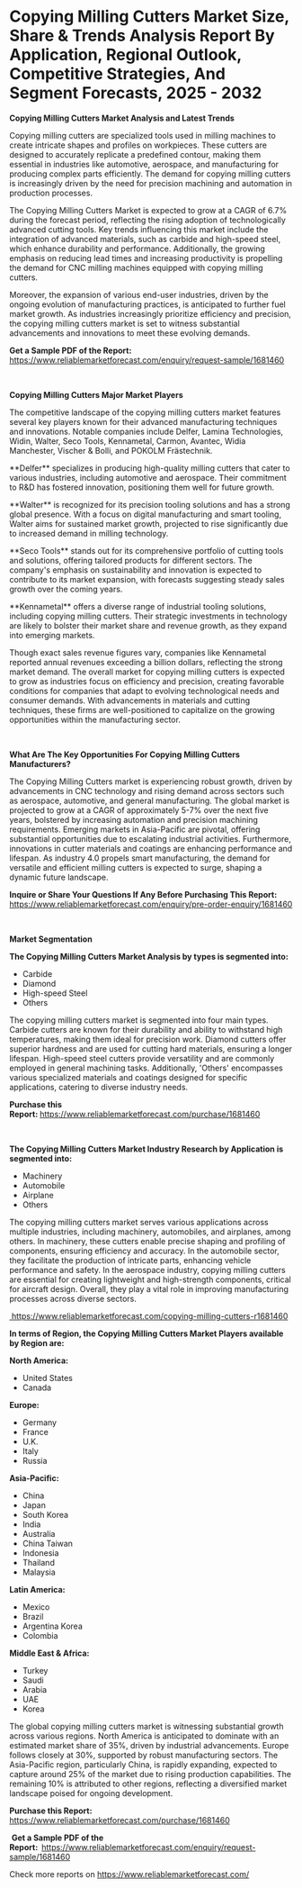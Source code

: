 <p><h1>Copying Milling Cutters Market Size, Share & Trends Analysis Report By Application, Regional Outlook, Competitive Strategies, And Segment Forecasts, 2025 - 2032</h1></p><p><strong>Copying Milling Cutters Market Analysis and Latest Trends</strong></p>
<p><p>Copying milling cutters are specialized tools used in milling machines to create intricate shapes and profiles on workpieces. These cutters are designed to accurately replicate a predefined contour, making them essential in industries like automotive, aerospace, and manufacturing for producing complex parts efficiently. The demand for copying milling cutters is increasingly driven by the need for precision machining and automation in production processes.</p><p>The Copying Milling Cutters Market is expected to grow at a CAGR of 6.7% during the forecast period, reflecting the rising adoption of technologically advanced cutting tools. Key trends influencing this market include the integration of advanced materials, such as carbide and high-speed steel, which enhance durability and performance. Additionally, the growing emphasis on reducing lead times and increasing productivity is propelling the demand for CNC milling machines equipped with copying milling cutters. </p><p>Moreover, the expansion of various end-user industries, driven by the ongoing evolution of manufacturing practices, is anticipated to further fuel market growth. As industries increasingly prioritize efficiency and precision, the copying milling cutters market is set to witness substantial advancements and innovations to meet these evolving demands.</p></p>
<p><strong>Get a Sample PDF of the Report:&nbsp;</strong> <a href="https://www.reliablemarketforecast.com/enquiry/request-sample/1681460?utm_campaign=3310&utm_medium=2&utm_source=Github&utm_content=ia&utm_term=24032025&utm_id=copying-milling-cutters">https://www.reliablemarketforecast.com/enquiry/request-sample/1681460</a></p>
<p>&nbsp;</p>
<p><strong>Copying Milling Cutters Major Market Players</strong></p>
<p><p>The competitive landscape of the copying milling cutters market features several key players known for their advanced manufacturing techniques and innovations. Notable companies include Delfer, Lamina Technologies, Widin, Walter, Seco Tools, Kennametal, Carmon, Avantec, Widia Manchester, Vischer & Bolli, and POKOLM Frästechnik.</p><p>**Delfer** specializes in producing high-quality milling cutters that cater to various industries, including automotive and aerospace. Their commitment to R&D has fostered innovation, positioning them well for future growth.</p><p>**Walter** is recognized for its precision tooling solutions and has a strong global presence. With a focus on digital manufacturing and smart tooling, Walter aims for sustained market growth, projected to rise significantly due to increased demand in milling technology.</p><p>**Seco Tools** stands out for its comprehensive portfolio of cutting tools and solutions, offering tailored products for different sectors. The company's emphasis on sustainability and innovation is expected to contribute to its market expansion, with forecasts suggesting steady sales growth over the coming years.</p><p>**Kennametal** offers a diverse range of industrial tooling solutions, including copying milling cutters. Their strategic investments in technology are likely to bolster their market share and revenue growth, as they expand into emerging markets.</p><p>Though exact sales revenue figures vary, companies like Kennametal reported annual revenues exceeding a billion dollars, reflecting the strong market demand. The overall market for copying milling cutters is expected to grow as industries focus on efficiency and precision, creating favorable conditions for companies that adapt to evolving technological needs and consumer demands. With advancements in materials and cutting techniques, these firms are well-positioned to capitalize on the growing opportunities within the manufacturing sector.</p></p>
<p>&nbsp;</p>
<p><strong>What Are The Key Opportunities For Copying Milling Cutters Manufacturers?</strong></p>
<p><p>The Copying Milling Cutters market is experiencing robust growth, driven by advancements in CNC technology and rising demand across sectors such as aerospace, automotive, and general manufacturing. The global market is projected to grow at a CAGR of approximately 5-7% over the next five years, bolstered by increasing automation and precision machining requirements. Emerging markets in Asia-Pacific are pivotal, offering substantial opportunities due to escalating industrial activities. Furthermore, innovations in cutter materials and coatings are enhancing performance and lifespan. As industry 4.0 propels smart manufacturing, the demand for versatile and efficient milling cutters is expected to surge, shaping a dynamic future landscape.</p></p>
<p><strong>Inquire or Share Your Questions If Any Before Purchasing This Report:</strong> <a href="https://www.reliablemarketforecast.com/enquiry/pre-order-enquiry/1681460?utm_campaign=3310&utm_medium=2&utm_source=Github&utm_content=ia&utm_term=24032025&utm_id=copying-milling-cutters">https://www.reliablemarketforecast.com/enquiry/pre-order-enquiry/1681460</a></p>
<p>&nbsp;</p>
<p><strong>Market Segmentation</strong></p>
<p><strong>The Copying Milling Cutters Market Analysis by types is segmented into:</strong></p>
<p><ul><li>Carbide</li><li>Diamond</li><li>High-speed Steel</li><li>Others</li></ul></p>
<p><p>The copying milling cutters market is segmented into four main types. Carbide cutters are known for their durability and ability to withstand high temperatures, making them ideal for precision work. Diamond cutters offer superior hardness and are used for cutting hard materials, ensuring a longer lifespan. High-speed steel cutters provide versatility and are commonly employed in general machining tasks. Additionally, 'Others' encompasses various specialized materials and coatings designed for specific applications, catering to diverse industry needs.</p></p>
<p><strong>Purchase this Report:&nbsp;</strong><a href="https://www.reliablemarketforecast.com/purchase/1681460?utm_campaign=3310&utm_medium=2&utm_source=Github&utm_content=ia&utm_term=24032025&utm_id=copying-milling-cutters">https://www.reliablemarketforecast.com/purchase/1681460</a></p>
<p>&nbsp;</p>
<p><strong>The Copying Milling Cutters Market Industry Research by Application is segmented into:</strong></p>
<p><ul><li>Machinery</li><li>Automobile</li><li>Airplane</li><li>Others</li></ul></p>
<p><p>The copying milling cutters market serves various applications across multiple industries, including machinery, automobiles, and airplanes, among others. In machinery, these cutters enable precise shaping and profiling of components, ensuring efficiency and accuracy. In the automobile sector, they facilitate the production of intricate parts, enhancing vehicle performance and safety. In the aerospace industry, copying milling cutters are essential for creating lightweight and high-strength components, critical for aircraft design. Overall, they play a vital role in improving manufacturing processes across diverse sectors.</p></p>
<p><a href="https://www.reliablemarketforecast.com/copying-milling-cutters-r1681460?utm_campaign=3310&utm_medium=2&utm_source=Github&utm_content=ia&utm_term=24032025&utm_id=copying-milling-cutters">&nbsp;https://www.reliablemarketforecast.com/copying-milling-cutters-r1681460</a></p>
<p><strong>In terms of Region, the Copying Milling Cutters Market Players available by Region are:</strong></p>
<p>
    <p> <strong> North America: </strong>
        <ul>
            <li>United States</li>
            <li>Canada</li>
        </ul>
        </p> 
    <p> <strong> Europe: </strong>
        <ul>
            <li>Germany</li>
            <li>France</li>
            <li>U.K.</li>
            <li>Italy</li>
            <li>Russia</li>
        </ul>
        </p> 
    <p> <strong> Asia-Pacific: </strong>
        <ul>
            <li>China</li>
            <li>Japan</li>
            <li>South Korea</li>
            <li>India</li>
            <li>Australia</li>
            <li>China Taiwan</li>
            <li>Indonesia</li>
            <li>Thailand</li>
            <li>Malaysia</li>
        </ul>
        </p> 
    <p> <strong> Latin America: </strong>
        <ul>
            <li>Mexico</li>
            <li>Brazil</li>
            <li>Argentina Korea</li>
            <li>Colombia</li>
        </ul>
        </p> 
    <p> <strong> Middle East & Africa: </strong>
        <ul>
            <li>Turkey</li>
            <li>Saudi</li>
            <li>Arabia</li>
            <li>UAE</li>
            <li>Korea</li>
        </ul>
    </p>
    </p>
<p><p>The global copying milling cutters market is witnessing substantial growth across various regions. North America is anticipated to dominate with an estimated market share of 35%, driven by industrial advancements. Europe follows closely at 30%, supported by robust manufacturing sectors. The Asia-Pacific region, particularly China, is rapidly expanding, expected to capture around 25% of the market due to rising production capabilities. The remaining 10% is attributed to other regions, reflecting a diversified market landscape poised for ongoing development.</p></p>
<p><strong>Purchase this Report: </strong><a href="https://www.reliablemarketforecast.com/purchase/1681460?utm_campaign=3310&utm_medium=2&utm_source=Github&utm_content=ia&utm_term=24032025&utm_id=copying-milling-cutters">https://www.reliablemarketforecast.com/purchase/1681460</a></p>
<p>&nbsp;<strong>Get a Sample PDF of the Report:&nbsp;&nbsp;</strong><a href="https://www.reliablemarketforecast.com/enquiry/request-sample/1681460?utm_campaign=3310&utm_medium=2&utm_source=Github&utm_content=ia&utm_term=24032025&utm_id=copying-milling-cutters">https://www.reliablemarketforecast.com/enquiry/request-sample/1681460</a></p>
<p><strong></strong></p>
<p>Check more reports on <a href="https://www.reliablemarketforecast.com/?utm_campaign=3310&utm_medium=2&utm_source=Github&utm_content=ia&utm_term=24032025&utm_id=copying-milling-cutters">https://www.reliablemarketforecast.com/</a></p>